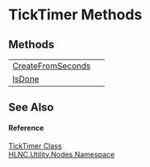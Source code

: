 # TickTimer Methods




## Methods
<table>
<tr>
<td><a href="M_HLNC_Utility_Nodes_TickTimer_CreateFromSeconds">CreateFromSeconds</a></td>
<td> </td></tr>
<tr>
<td><a href="M_HLNC_Utility_Nodes_TickTimer_IsDone">IsDone</a></td>
<td> </td></tr>
</table>

## See Also


#### Reference
<a href="T_HLNC_Utility_Nodes_TickTimer">TickTimer Class</a>  
<a href="N_HLNC_Utility_Nodes">HLNC.Utility.Nodes Namespace</a>  
